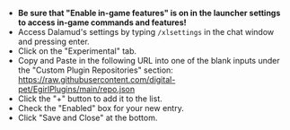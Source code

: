 * **Be sure that "Enable in-game features" is on in the launcher settings to access in-game commands and features!**
* Access Dalamud's settings by typing `/xlsettings` in the chat window and pressing enter.
* Click on the "Experimental" tab.
* Copy and Paste in the following URL into one of the blank inputs under the "Custom Plugin Repositories" section: https://raw.githubusercontent.com/digital-pet/EgirlPlugins/main/repo.json
* Click the "+" button to add it to the list.
* Check the "Enabled" box for your new entry.
* Click "Save and Close" at the bottom.
